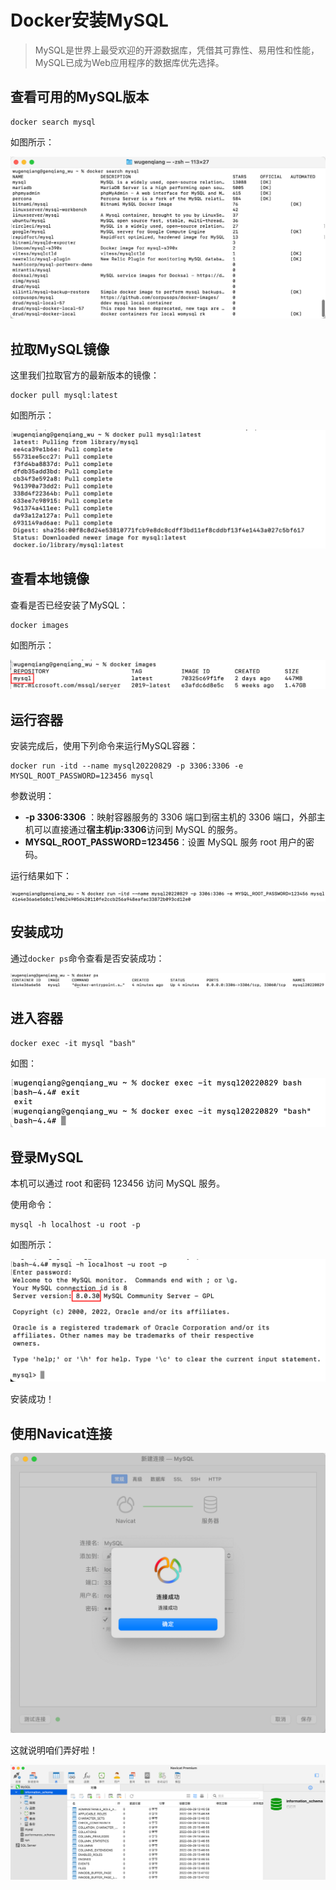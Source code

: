 # Docker安装MySQL

> MySQL是世界上最受欢迎的开源数据库，凭借其可靠性、易用性和性能，MySQL已成为Web应用程序的数据库优先选择。

## 查看可用的MySQL版本

```shell
docker search mysql
```

如图所示：

![](../../../../images/20220829-01-mysql.png)

## 拉取MySQL镜像

这里我们拉取官方的最新版本的镜像：

```shell
docker pull mysql:latest
```

如图所示：

![](../../../../images/20220829-02-mysql.png)

## 查看本地镜像

查看是否已经安装了MySQL：

```shell
docker images
```

如图所示：

![](../../../../images/20220829-03-mysql.png)

## 运行容器

安装完成后，使用下列命令来运行MySQL容器：

```shell
docker run -itd --name mysql20220829 -p 3306:3306 -e MYSQL_ROOT_PASSWORD=123456 mysql
```

参数说明：

* **-p 3306:3306** ：映射容器服务的 3306 端口到宿主机的 3306 端口，外部主机可以直接通过**宿主机ip:3306**访问到 MySQL 的服务。
* **MYSQL_ROOT_PASSWORD=123456**：设置 MySQL 服务 root 用户的密码。

运行结果如下：

![](../../../../images/20220829-04-mysql.png)

## 安装成功

通过`docker ps`命令查看是否安装成功：

![](../../../../images/20220829-05-mysql.png)

## 进入容器

```shell
docker exec -it mysql "bash"
```

如图：

![](../../../../images/20220829-06-mysql.png)

## 登录MySQL

本机可以通过 root 和密码 123456 访问 MySQL 服务。

使用命令：

```shell
mysql -h localhost -u root -p
```

如图所示：

![](../../../../images/20220829-07-mysql.png)

安装成功！

## 使用Navicat连接

![](../../../../images/20220829-08-mysql.png)

这就说明咱们弄好啦！

![](../../../../images/20220829-09-mysql.png)









